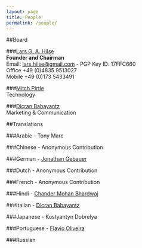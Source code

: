 ```yaml
---
layout: page
title: People
permalink: /people/
---
```

##Board

###[Lars G. A. Hilse](https://de.linkedin.com/in/deutschewebdesign)   
**Founder and Chairman**   
Email: lars.hilse@gmail.com - PGP Key ID: 17FFC660   
Office +49 (0)4835 9513027   
Mobile +49 (0)173 5433491 

###[Mitch Pirtle](https://www.linkedin.com/in/mitchpirtle)   
Technology 

###[Dicran Babayantz](https://it.linkedin.com/in/dicran)   
Marketing & Communication

##Translations

###Arabic - Tony Marc

###Chinese - Anonymous Contribution

###German - [Jonathan Gebauer](https://de.linkedin.com/in/jonathan-gebauer-572b2828/en)

###Dutch - Anonymous Contribution

###French - Anonymous Contribution

###Hindi - [Chander Mohan Bhardwaj](https://in.linkedin.com/in/chanderm73)

###Italian - [Dicran Babayantz](https://it.linkedin.com/in/dicran) 

###Japanese - Kostyantyn Dobrelya

###Portuguese - [Flavio Oliveira](https://nl.linkedin.com/in/flávio-junger-de-oliveira-71811a41/en)

###Russian
